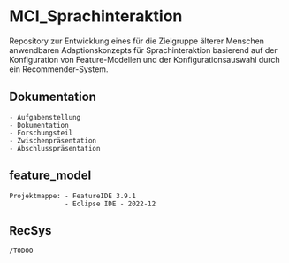 # MCI_Sprachinteraktion

Repository zur Entwicklung eines für die Zielgruppe älterer Menschen anwendbaren Adaptionskonzepts für Sprachinteraktion basierend auf der Konfiguration von Feature-Modellen und der Konfigurationsauswahl durch ein Recommender-System.

## Dokumentation
    - Aufgabenstellung
    - Dokumentation
    - Forschungsteil 
    - Zwischenpräsentation
    - Abschlusspräsentation

## feature_model
    Projektmappe: - FeatureIDE 3.9.1
                  - Eclipse IDE - 2022-12

## RecSys
    /TODOO


